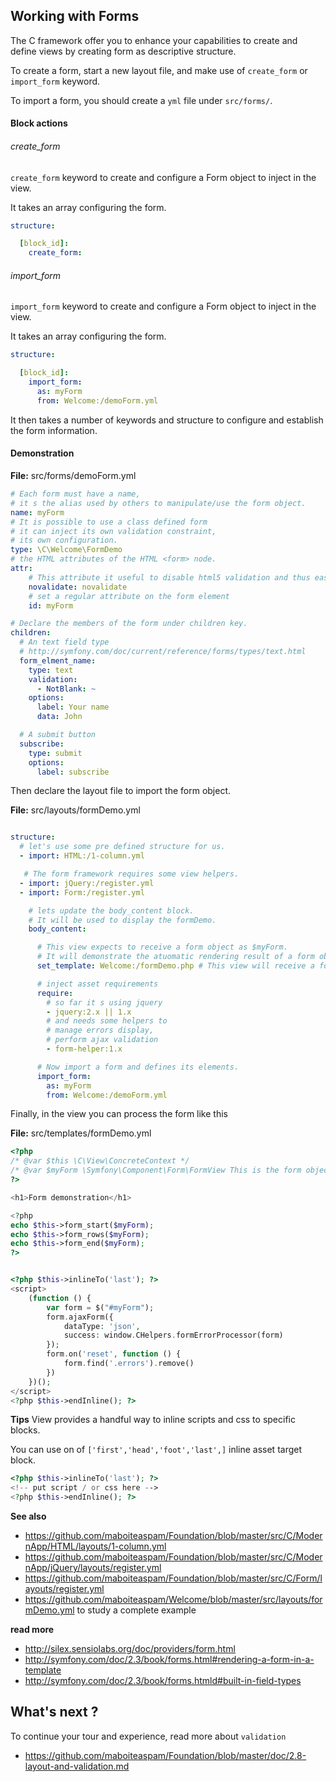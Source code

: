 ## Working with Forms

The C framework offer you to enhance your capabilities to create
and define views by creating form as descriptive structure.

To create a form, start a new layout file,
and make use of `create_form` or `import_form` keyword.

To import a form, you should create a `yml` file under `src/forms/`.

#### Block actions

###### create_form

`create_form` keyword to create and configure a Form object to inject in the view.

It takes an array configuring the form.

```yml
structure:

  [block_id]:
    create_form:

```

###### import_form
`import_form` keyword to create and configure a Form object to inject in the view.

It takes an array configuring the form.

```yml
structure:

  [block_id]:
    import_form:
      as: myForm
      from: Welcome:/demoForm.yml
```

It then takes a number of keywords and structure to configure and
establish the form information.


#### Demonstration

__File:__ src/forms/demoForm.yml

```yml
# Each form must have a name,
# it s the alias used by others to manipulate/use the form object.
name: myForm
# It is possible to use a class defined form
# it can inject its own validation constraint,
# its own configuration.
type: \C\Welcome\FormDemo
# the HTML attributes of the HTML <form> node.
attr:
    # This attribute it useful to disable html5 validation and thus ease testing of backend validation
    novalidate: novalidate
    # set a regular attribute on the form element
    id: myForm

# Declare the members of the form under children key.
children:
  # An text field type
  # http://symfony.com/doc/current/reference/forms/types/text.html
  form_elment_name:
    type: text
    validation:
      - NotBlank: ~
    options:
      label: Your name
      data: John

  # A submit button
  subscribe:
    type: submit
    options:
      label: subscribe

```


Then declare the layout file to import the form object.

__File:__ src/layouts/formDemo.yml

```yml

structure:
  # let's use some pre defined structure for us.
  - import: HTML:/1-column.yml

   # The form framework requires some view helpers.
  - import: jQuery:/register.yml
  - import: Form:/register.yml

    # lets update the body_content block.
    # It will be used to display the formDemo.
    body_content:

      # This view expects to receive a form object as $myForm.
      # It will demonstrate the atuomatic rendering result of a form object.
      set_template: Welcome:/formDemo.php # This view will receive a form object and process it for rendering.

      # inject asset requirements
      require:
        # so far it s using jquery
        - jquery:2.x || 1.x
        # and needs some helpers to
        # manage errors display,
        # perform ajax validation
        - form-helper:1.x

      # Now import a form and defines its elements.
      import_form:
        as: myForm
        from: Welcome:/demoForm.yml

```

Finally, in the view you can process the form like this

__File:__ src/templates/formDemo.yml
```php
<?php
/* @var $this \C\View\ConcreteContext */
/* @var $myForm \Symfony\Component\Form\FormView This is the form object to render. */
?>

<h1>Form demonstration</h1>

<?php
echo $this->form_start($myForm);
echo $this->form_rows($myForm);
echo $this->form_end($myForm);
?>


<?php $this->inlineTo('last'); ?>
<script>
    (function () {
        var form = $("#myForm");
        form.ajaxForm({
            dataType: 'json',
            success: window.CHelpers.formErrorProcessor(form)
        });
        form.on('reset', function () {
            form.find('.errors').remove()
        })
    })();
</script>
<?php $this->endInline(); ?>

```

__Tips__
View provides a handful way to inline scripts and css to specific blocks.

You can use on of `['first','head','foot','last',]` inline asset target block.

```php
<?php $this->inlineTo('last'); ?>
<!-- put script / or css here -->
<?php $this->endInline(); ?>
```

__See also__
- https://github.com/maboiteaspam/Foundation/blob/master/src/C/ModernApp/HTML/layouts/1-column.yml
- https://github.com/maboiteaspam/Foundation/blob/master/src/C/ModernApp/jQuery/layouts/register.yml
- https://github.com/maboiteaspam/Foundation/blob/master/src/C/Form/layouts/register.yml
- https://github.com/maboiteaspam/Welcome/blob/master/src/layouts/formDemo.yml
    to study a complete example

__read more__
- http://silex.sensiolabs.org/doc/providers/form.html
- http://symfony.com/doc/2.3/book/forms.html#rendering-a-form-in-a-template
- http://symfony.com/doc/2.3/book/forms.htmld#built-in-field-types

## What's next ?

To continue your tour and experience, read more about `validation`

- https://github.com/maboiteaspam/Foundation/blob/master/doc/2.8-layout-and-validation.md
